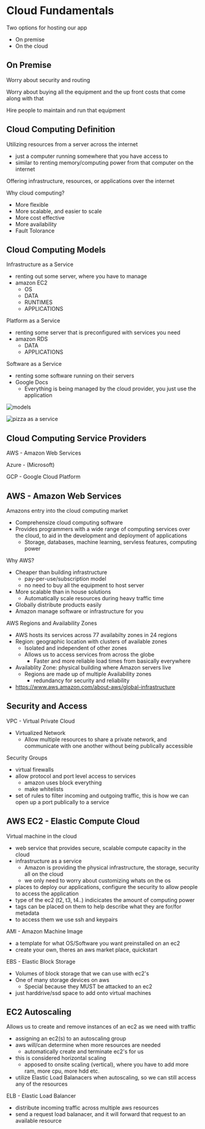 # Cloud Fundamentals

Two options for hosting our app
- On premise
- On the cloud

## On Premise

Worry about security and routing

Worry about buying all the equipment and the up front costs that come along with that

Hire people to maintain and run that equipment

## Cloud Computing Definition

Utilizing resources from a server across the internet
- just a computer running somewhere that you have access to
- similar to renting memory/computing power from that computer on the internet

Offering infrastructure, resources, or applications over the internet

Why cloud computing?
- More flexible
- More scalable, and easier to scale
- More cost effective
- More availability
- Fault Tolorance

## Cloud Computing Models

Infrastructure as a Service
- renting out some server, where you have to manage
- amazon EC2
  - OS
  - DATA
  - RUNTIMES
  - APPLICATIONS

Platform as a Service
- renting some server that is preconfigured with services you need
- amazon RDS
    - DATA
    - APPLICATIONS

Software as a Service
- renting some software running on their servers
- Google Docs
  - Everything is being managed by the cloud provider, you just use the application

![models](https://f4n3x6c5.stackpathcdn.com/article/what-is-cloud-computing-explore-the-services-and-deployment-models/Images/IaaS-PaaS-SaaS-Cloud-Services.png)

![pizza as a service](https://www.coupa.com/sites/default/files/blog_images/content/blogs/pizza_as_a_service.png)

## Cloud Computing Service Providers

AWS - Amazon Web Services

Azure - (Microsoft)

GCP - Google Cloud Platform

## AWS - Amazon Web Services

Amazons entry into the cloud computing market
- Comprehensize cloud computing software
- Provides programmers with a wide range of computing services over the cloud, to aid in the development and deployment of applications
    - Storage, databases, machine learning, servless features, computing power

Why AWS?
- Cheaper than building infrastructure
  - pay-per-use/subscription model
  - no need to buy all the equipment to host server
- More scalable than in house solutions
  - Automatically scale resources during heavy traffic time
- Globally distribute products easily
- Amazon manage software or infrastructure for you

AWS Regions and Availability Zones

- AWS hosts its services across 77 availabilty zones in 24 regions
- Region: geographic location with clusters of available zones
  - Isolated and independent of other zones
  - Allows us to access services from across the globe
    - Faster and more reliable load times from basically everywhere
- Availablity Zone: physical building where Amazon servers live
  - Regions are made up of multiple Availability zones
    - redundancy for security and reliability
-   https://www.aws.amazon.com/about-aws/global-infrastructure

## Security and Access

VPC - Virtual Private Cloud

- Virtualized Network
  - Allow multiple resources to share a private network, and communicate with one another without being publically accessible

Security Groups
- virtual firewalls
- allow protocol and port level access to services
  - amazon uses block everything
  - make whitelists
- set of rules to filter incoming and outgoing traffic, this is how we can open up a port publically to a service

## AWS EC2 - Elastic Compute Cloud

Virtual machine in the cloud
- web service that provides secure, scalable compute capacity in the cloud
- infrastructure as a service
  - Amazon is providing the physical infrastructure, the storage, security all on the cloud
  - we only need to worry about customizing whats on the os
- places to deploy our applications, configure the security to allow people to access the application
- type of the ec2 (t2, t3, t4..) indicicates the amount of computing power
- tags can be placed on them to help describe what they are for/for metadata
- to access them we use ssh and keypairs

AMI - Amazon Machine Image
- a template for what OS/Software you want preinstalled on an ec2
- create your own, theres an aws market place, quickstart

EBS - Elastic Block Storage
- Volumes of block storage that we can use with ec2's
- One of many storage devices on aws
  - Special because they MUST be attacked to an ec2
- just harddrive/ssd space to add onto virtual machines

## EC2 Autoscaling

Allows us to create and remove instances of an ec2 as we need with traffic
- assigning an ec2(s) to an autoscaling group
- aws will/can determine when more resources are needed
  - automatically create and terminate ec2's for us
- this is considered horizontal scaling
  - apposed to onsite scaling (vertical), where you have to add more ram, more cpu, more hdd etc.
- utilize Elastic Load Balanacers when autoscaling, so we can still access any of the resources

ELB - Elastic Load Balancer
- distribute incoming traffic across multiple aws resources
- send a request load balanacer, and it will forward that request to an available resource